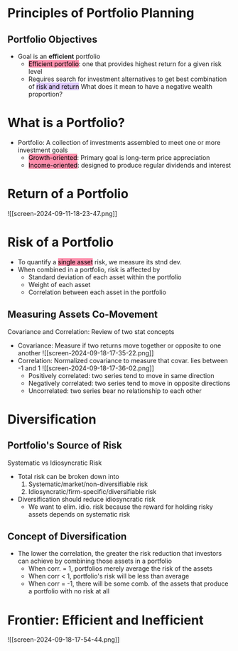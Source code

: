 # Principles of Portfolio Planning
## Portfolio Objectives
- Goal is an **efficient** portfolio
	- <mark style="background: #FF5582A6;">Efficient portfolio</mark>: one that provides highest return for a given risk level
	- Requires search for investment alternatives to get best combination of <mark style="background: #D2B3FFA6;">risk and return</mark>
What does it mean to have a negative wealth proportion?
# What is a Portfolio?
- Portfolio: A collection of investments assembled to meet one or more investment goals
	- <mark style="background: #FF5582A6;">Growth-oriented</mark>: Primary goal is long-term price appreciation
	- <mark style="background: #FF5582A6;">Income-oriented</mark>: designed to produce regular dividends and interest
# Return of a Portfolio
![[screen-2024-09-11-18-23-47.png]]
# Risk of a Portfolio
- To quantify a <mark style="background: #FF5582A6;">single asset</mark> risk, we measure its stnd dev.
- When combined in a portfolio, risk is affected by
	- Standard deviation of each asset within the portfolio
	- Weight of each asset
	- Correlation between each asset in the portfolio
## Measuring Assets Co-Movement
Covariance and Correlation: Review of two stat concepts
- Covariance: Measure if two returns move together or opposite to one another
![[screen-2024-09-18-17-35-22.png]]
- Correlation: Normalized covariance to measure that covar. lies between -1 and 1
![[screen-2024-09-18-17-36-02.png]]
	- Positively correlated: two series tend to move in same direction
	- Negatively correlated: two series tend to move in opposite directions
	- Uncorrelated: two series bear no relationship to each other
# Diversification
## Portfolio's Source of Risk
Systematic vs Idiosyncratic Risk
- Total risk can be broken down into
	1. Systematic/market/non-diversifiable risk
	2. Idiosyncratic/firm-specific/diversifiable risk
- Diversification should reduce idiosyncratic risk
	- We want to elim. idio. risk because the reward for holding risky assets depends on systematic risk
## Concept of Diversification
- The lower the correlation, the greater the risk reduction that investors can achieve by combining those assets in a portfolio
	- When corr. = 1, portfolios merely average the risk of the assets
	- When corr < 1, portfolio's risk will be less than average
	- When corr = -1, there will be some comb. of the assets that produce a portfolio with no risk at all
# Frontier: Efficient and Inefficient
![[screen-2024-09-18-17-54-44.png]]
